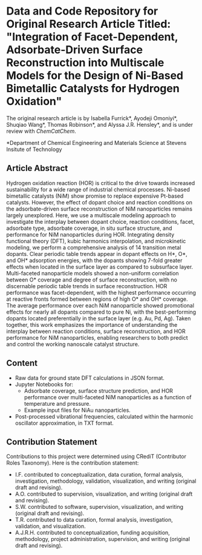 # Data and Code Repository for Original Research Article Titled: "Integration of Facet-Dependent, Adsorbate-Driven Surface Reconstruction into Multiscale Models for the Design of Ni-Based Bimetallic Catalysts for Hydrogen Oxidation"
The original research article is by Isabella Furrick*, Ayodeji Omoniyi*, Shuqiao Wang*, Thomas Robinson*, and Alyssa J.R. Hensley*, and is under review with _ChemCatChem_.

*Department of Chemical Engineering and Materials Science at Stevens Insitute of Technology

## Article Abstract
Hydrogen oxidation reaction (HOR) is critical to the drive towards increased sustainability for a wide range of industrial chemical processes. Ni-based bimetallic catalysts (NiM) show promise to replace expensive Pt-based catalysts. However, the effect of dopant choice and reaction conditions on the adsorbate-driven surface reconstruction of NiM nanoparticles remains largely unexplored. Here, we use a multiscale modeling approach to investigate the interplay between dopant choice, reaction conditions, facet, adsorbate type, adsorbate coverage, in situ surface structure, and performance for NiM nanoparticles during HOR. Integrating density functional theory (DFT), kubic harmonics interpolation, and microkinetic modeling, we perform a comprehensive analysis of 14 transition metal dopants. Clear periodic table trends appear in dopant effects on H*, O*, and OH* adsorption energies, with the dopants showing 7-fold greater effects when located in the surface layer as compared to subsurface layer. Multi-faceted nanoparticle models showed a non-uniform correlation between O* coverage and degree of surface reconstruction, with no discernable periodic table trends in surface reconstruction. HOR performance was facet-dependent, with the highest performance occurring at reactive fronts formed between regions of high O* and OH* coverage. The average performance over each NiM nanoparticle showed promotional effects for nearly all dopants compared to pure Ni, with the best-performing dopants located preferentially in the surface layer (e.g. Au, Pd, Ag). Taken together, this work emphasizes the importance of understanding the interplay between reaction conditions, surface reconstruction, and HOR performance for NiM nanoparticles, enabling researchers to both predict and control the working nanoscale catalyst structure. 

## Content
- Raw data for ground state DFT calculations in JSON format.
- Jupyter Notebooks for:
  - Adsorbate coverage, surface structure prediction, and HOR performance over multi-faceted NiM nanoparticles as a function of temperature and pressure.
  - Example input files for NiAu nanoparticles.
- Post-processed vibrational frequencies, calculated within the harmonic oscillator approximation, in TXT format.

## Contribution Statement
Contributions to this project were determined using CRediT (Contributor Roles Taxonomy). Here is the contribution statement:
- I.F. contributed to conceptualization, data curation, formal analysis, investigation, methodology, validation, visualization, and writing (original draft and revising).
- A.O. contributed to supervision, visualization, and writing (original draft and revising).
- S.W. contributed to software, supervision, visualization, and writing (original draft and revising).
- T.R. contributed to data curation, formal analysis, investigation, validation, and visualization.
- A.J.R.H. contributed to conceptualization, funding acquisition, methodology, project administration, supervision, and writing (original draft and revising).

